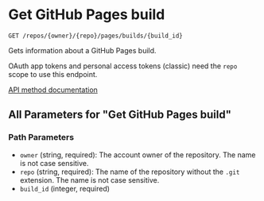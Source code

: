 # Get GitHub Pages build

`GET /repos/{owner}/{repo}/pages/builds/{build_id}`

Gets information about a GitHub Pages build.

OAuth app tokens and personal access tokens (classic) need the `repo` scope to use this endpoint.

[API method documentation](https://docs.github.com/rest/pages/pages#get-apiname-pages-build)

## All Parameters for "Get GitHub Pages build"

### Path Parameters

- `owner` (string, required): The account owner of the repository. The name is not case sensitive.
- `repo` (string, required): The name of the repository without the `.git` extension. The name is not case sensitive.
- `build_id` (integer, required)
